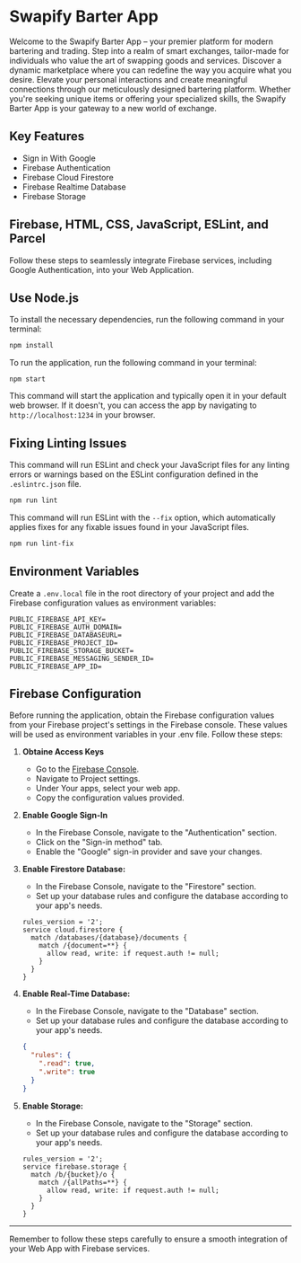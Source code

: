 # Swapify Barter App

Welcome to the Swapify Barter App – your premier platform for modern bartering and trading. Step into a realm of smart exchanges, tailor-made for individuals who value the art of swapping goods and services. Discover a dynamic marketplace where you can redefine the way you acquire what you desire. Elevate your personal interactions and create meaningful connections through our meticulously designed bartering platform. Whether you're seeking unique items or offering your specialized skills, the Swapify Barter App is your gateway to a new world of exchange.

## Key Features
- Sign in With Google
- Firebase Authentication
- Firebase Cloud Firestore
- Firebase Realtime Database
- Firebase Storage

## Firebase, HTML, CSS, JavaScript, ESLint, and Parcel
Follow these steps to seamlessly integrate Firebase services, including Google Authentication, into your Web Application.

## Use Node.js

To install the necessary dependencies, run the following command in your terminal:

```bash
npm install
```

To run the application, run the following command in your terminal:
```
npm start
```
This command will start the application and typically open it in your default web browser. If it doesn't, you can access the app by navigating to `http://localhost:1234` in your browser.

## Fixing Linting Issues

This command will run ESLint and check your JavaScript files for any linting errors or warnings based on the ESLint configuration defined in the `.eslintrc.json` file.

```bash
npm run lint

```
This command will run ESLint with the `--fix` option, which automatically applies fixes for any fixable issues found in your JavaScript files.

```bash
npm run lint-fix
```

## Environment Variables
Create a `.env.local` file in the root directory of your project and add the Firebase configuration values as environment variables:

```env
PUBLIC_FIREBASE_API_KEY=
PUBLIC_FIREBASE_AUTH_DOMAIN=
PUBLIC_FIREBASE_DATABASEURL=
PUBLIC_FIREBASE_PROJECT_ID=
PUBLIC_FIREBASE_STORAGE_BUCKET=
PUBLIC_FIREBASE_MESSAGING_SENDER_ID=
PUBLIC_FIREBASE_APP_ID=
```

## Firebase Configuration
Before running the application, obtain the Firebase configuration values from your Firebase project's settings in the Firebase console. These values will be used as environment variables in your .env file. Follow these steps:

1. **Obtaine Access Keys**

    - Go to the [Firebase Console](https://console.firebase.google.com/).
    - Navigate to Project settings.
    - Under Your apps, select your web app.
    - Copy the configuration values provided.


2. **Enable Google Sign-In**

   - In the Firebase Console, navigate to the "Authentication" section.
   - Click on the "Sign-in method" tab.
   - Enable the "Google" sign-in provider and save your changes.


3. **Enable Firestore Database:**

   - In the Firebase Console, navigate to the "Firestore" section.
   - Set up your database rules and configure the database according to your app's needs.

    ```firebase
    rules_version = '2';
    service cloud.firestore {
      match /databases/{database}/documents {
        match /{document=**} {
          allow read, write: if request.auth != null;
        }
      }
    }
    ```

4. **Enable Real-Time Database:**

   - In the Firebase Console, navigate to the "Database" section.
   - Set up your database rules and configure the database according to your app's needs.

    ```json
    {
      "rules": {
        ".read": true,
        ".write": true
      }
    }
    ```

5. **Enable Storage:**

   - In the Firebase Console, navigate to the "Storage" section.
   - Set up your database rules and configure the database according to your app's needs.

    ```firebase
    rules_version = '2';
    service firebase.storage {
      match /b/{bucket}/o {
        match /{allPaths=**} {
          allow read, write: if request.auth != null;
        }
      }
    }
    ```

---

Remember to follow these steps carefully to ensure a smooth integration of your Web App with Firebase services.
